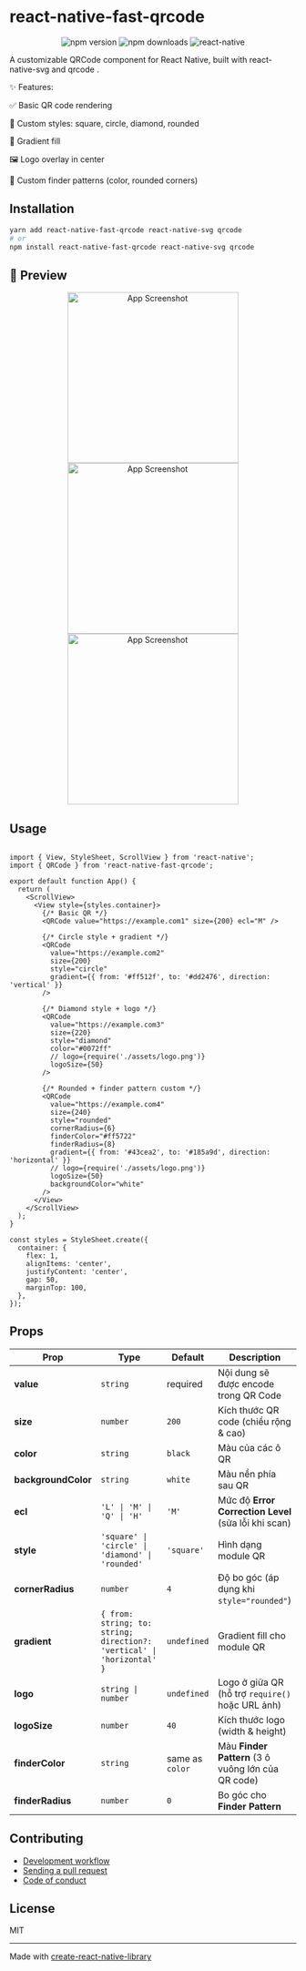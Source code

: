 <!-- <img src="./example_1.png" width="220" />
<img src="./example_2.png" width="220" /> -->

# react-native-fast-qrcode
<p align="center">
  <img src="https://img.shields.io/npm/v/react-native-fast-qrcode?color=green" alt="npm version" />
  <img src="https://img.shields.io/npm/dm/react-native-fast-qrcode" alt="npm downloads" />
  <img src="https://img.shields.io/badge/react--native-0.70+-blue" alt="react-native" />
</p>

A customizable QRCode component for React Native, built with react-native-svg
and qrcode
.

✨ Features:

✅ Basic QR code rendering

🎨 Custom styles: square, circle, diamond, rounded

🌈 Gradient fill

🖼️ Logo overlay in center

🎯 Custom finder patterns (color, rounded corners)

## Installation

```sh
yarn add react-native-fast-qrcode react-native-svg qrcode
# or
npm install react-native-fast-qrcode react-native-svg qrcode

```
## 📸 Preview
<p align="center">
  <img src="./example/ex1.png" alt="App Screenshot" width="300" />
  <img src="./example/ex2.png" alt="App Screenshot" width="300" />
  <img src="./example/ex3.png" alt="App Screenshot" width="300" />
</p>


## Usage

```tsx

import { View, StyleSheet, ScrollView } from 'react-native';
import { QRCode } from 'react-native-fast-qrcode';

export default function App() {
  return (
    <ScrollView>
      <View style={styles.container}>
        {/* Basic QR */}
        <QRCode value="https://example.com1" size={200} ecl="M" />

        {/* Circle style + gradient */}
        <QRCode
          value="https://example.com2"
          size={200}
          style="circle"
          gradient={{ from: '#ff512f', to: '#dd2476', direction: 'vertical' }}
        />

        {/* Diamond style + logo */}
        <QRCode
          value="https://example.com3"
          size={220}
          style="diamond"
          color="#0072ff"
          // logo={require('./assets/logo.png')}
          logoSize={50}
        />

        {/* Rounded + finder pattern custom */}
        <QRCode
          value="https://example.com4"
          size={240}
          style="rounded"
          cornerRadius={6}
          finderColor="#ff5722"
          finderRadius={8}
          gradient={{ from: '#43cea2', to: '#185a9d', direction: 'horizontal' }}
          // logo={require('./assets/logo.png')}
          logoSize={50}
          backgroundColor="white"
        />
      </View>
    </ScrollView>
  );
}

const styles = StyleSheet.create({
  container: {
    flex: 1,
    alignItems: 'center',
    justifyContent: 'center',
    gap: 50,
    marginTop: 100,
  },
});
```

## Props

| Prop                | Type                                                                   | Default         | Description                                          |
| ------------------- | ---------------------------------------------------------------------- | --------------- | ---------------------------------------------------- |
| **value**           | `string`                                                               | required        | Nội dung sẽ được encode trong QR Code                |
| **size**            | `number`                                                               | `200`           | Kích thước QR code (chiều rộng & cao)                |
| **color**           | `string`                                                               | `black`         | Màu của các ô QR                                     |
| **backgroundColor** | `string`                                                               | `white`         | Màu nền phía sau QR                                  |
| **ecl**             | `'L' \| 'M' \| 'Q' \| 'H'`                                             | `'M'`           | Mức độ **Error Correction Level** (sửa lỗi khi scan) |
| **style**           | `'square' \| 'circle' \| 'diamond' \| 'rounded'`                       | `'square'`      | Hình dạng module QR                                  |
| **cornerRadius**    | `number`                                                               | `4`             | Độ bo góc (áp dụng khi `style="rounded"`)            |
| **gradient**        | `{ from: string; to: string; direction?: 'vertical' \| 'horizontal' }` | `undefined`     | Gradient fill cho module QR                          |
| **logo**            | `string \| number`                                                     | `undefined`     | Logo ở giữa QR (hỗ trợ `require()` hoặc URL ảnh)     |
| **logoSize**        | `number`                                                               | `40`            | Kích thước logo (width & height)                     |
| **finderColor**     | `string`                                                               | same as `color` | Màu **Finder Pattern** (3 ô vuông lớn của QR code)   |
| **finderRadius**    | `number`                                                               | `0`             | Bo góc cho **Finder Pattern**                        |

## Contributing

- [Development workflow](CONTRIBUTING.md#development-workflow)
- [Sending a pull request](CONTRIBUTING.md#sending-a-pull-request)
- [Code of conduct](CODE_OF_CONDUCT.md)

## License

MIT

---

Made with [create-react-native-library](https://github.com/callstack/react-native-builder-bob)
